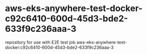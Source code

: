 # aws-eks-anywhere-test-docker-c92c6410-600d-45d3-bde2-633f9c236aaa-3
repository for use with E2E test job aws-eks-anywhere-test-docker:c92c6410-600d-45d3-bde2-633f9c236aaa-3
